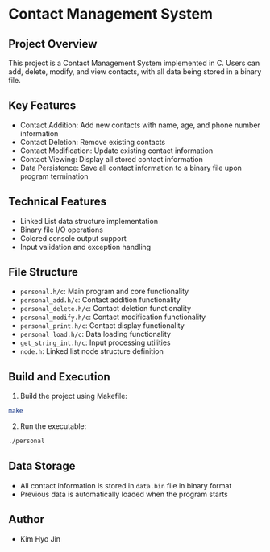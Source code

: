 # Contact Management System

## Project Overview
This project is a Contact Management System implemented in C. Users can add, delete, modify, and view contacts, with all data being stored in a binary file.

## Key Features
- Contact Addition: Add new contacts with name, age, and phone number information
- Contact Deletion: Remove existing contacts
- Contact Modification: Update existing contact information
- Contact Viewing: Display all stored contact information
- Data Persistence: Save all contact information to a binary file upon program termination

## Technical Features
- Linked List data structure implementation
- Binary file I/O operations
- Colored console output support
- Input validation and exception handling

## File Structure
- `personal.h/c`: Main program and core functionality
- `personal_add.h/c`: Contact addition functionality
- `personal_delete.h/c`: Contact deletion functionality
- `personal_modify.h/c`: Contact modification functionality
- `personal_print.h/c`: Contact display functionality
- `personal_load.h/c`: Data loading functionality
- `get_string_int.h/c`: Input processing utilities
- `node.h`: Linked list node structure definition

## Build and Execution
1. Build the project using Makefile:
```bash
make
```
2. Run the executable:
```bash
./personal
```

## Data Storage
- All contact information is stored in `data.bin` file in binary format
- Previous data is automatically loaded when the program starts

## Author
- Kim Hyo Jin